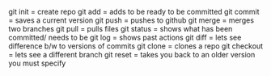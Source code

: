 git init = create repo
git  add = adds to be ready to be committed
git commit = saves a current version
git push = pushes to github
git merge = merges two branches
git pull = pulls files
git status = shows what has been committed/ needs to be
git log = shows past actions
git diff = lets see difference b/w to versions of commits
git clone = clones a repo
git checkout = lets see a different branch
git reset = takes you back to an older version you must specify 
